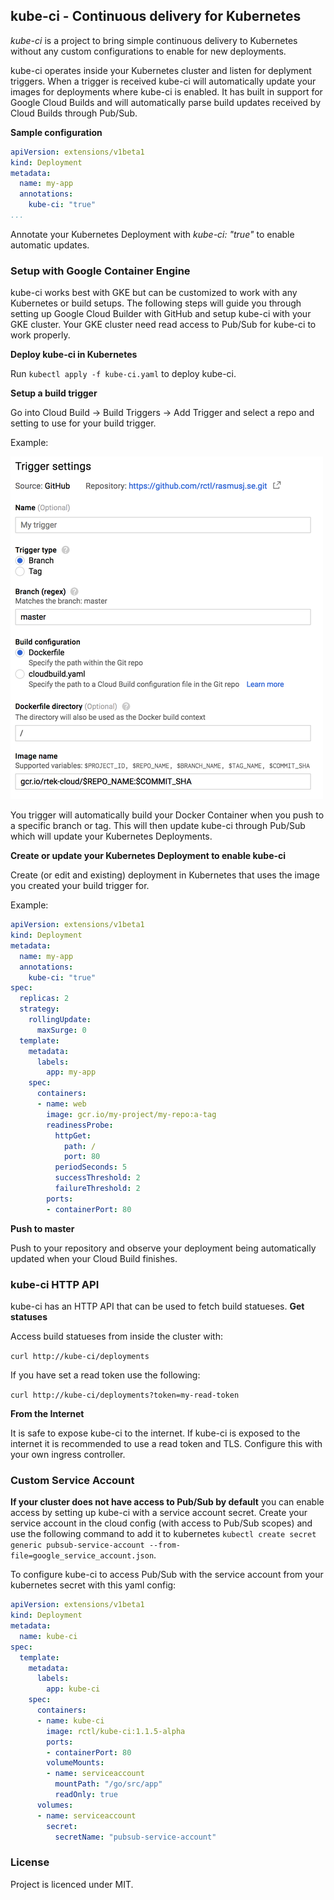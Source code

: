 ## kube-ci - Continuous delivery for Kubernetes

*kube-ci* is a project to bring simple continuous delivery to Kubernetes without any custom configurations to enable for new deployments.

kube-ci operates inside your Kubernetes cluster and listen for deplyment triggers. When a trigger is received kube-ci will automatically update your images for deployments where kube-ci is enabled. It has built in support for Google Cloud Builds and will automatically parse build updates received by Cloud Builds through Pub/Sub.

**Sample configuration**

``` yaml
apiVersion: extensions/v1beta1
kind: Deployment
metadata:
  name: my-app
  annotations:
    kube-ci: "true"
...
```
Annotate your Kubernetes Deployment with *kube-ci: "true"* to enable automatic updates.

### Setup with Google Container Engine

kube-ci works best with GKE but can be customized to work with any Kubernetes or build setups. The following steps will guide you through setting up Google Cloud Builder with GitHub and setup kube-ci with your GKE cluster. Your GKE cluster need read access to Pub/Sub for kube-ci to work properly.

**Deploy kube-ci in Kubernetes**

Run `kubectl apply -f kube-ci.yaml` to deploy kube-ci.

**Setup a build trigger**

Go into Cloud Build -> Build Triggers -> Add Trigger and select a repo and setting to use for your build trigger.

Example:

![Google Cloud setup](https://raw.githubusercontent.com/rctl/kube-ci/master/images/trigger.png)

You trigger will automatically build your Docker Container when you push to a specific branch or tag.
This will then update kube-ci through Pub/Sub which will update your Kubernetes Deployments.

**Create or update your Kubernetes Deployment to enable kube-ci**

Create (or edit and existing) deployment in Kubernetes that uses the image you created your build trigger for.

Example:

``` yaml
apiVersion: extensions/v1beta1
kind: Deployment
metadata:
  name: my-app
  annotations:
    kube-ci: "true"
spec:
  replicas: 2
  strategy:
    rollingUpdate:
      maxSurge: 0
  template:
    metadata:
      labels:
        app: my-app
    spec:
      containers:
      - name: web
        image: gcr.io/my-project/my-repo:a-tag
        readinessProbe:
          httpGet:
            path: /
            port: 80
          periodSeconds: 5
          successThreshold: 2
          failureThreshold: 2
        ports:
        - containerPort: 80
```

**Push to master**

Push to your repository and observe your deployment being automatically updated when your Cloud Build finishes.

### kube-ci HTTP API

kube-ci has an HTTP API that can be used to fetch build statueses.
**Get statuses**

Access build statueses from inside the cluster with:

`curl http://kube-ci/deployments`

If you have set a read token use the following:

`curl http://kube-ci/deployments?token=my-read-token`

**From the Internet**

It is safe to expose kube-ci to the internet. If kube-ci is exposed to the internet it is recommended to use a read token and TLS. Configure this with your own ingress controller.

### Custom Service Account

**If your cluster does not have access to Pub/Sub by default** you can enable access by setting up kube-ci with a service account secret.
Create your service account in the cloud config (with access to Pub/Sub scopes) and use the following command to add it to kubernetes `kubectl create secret generic pubsub-service-account --from-file=google_service_account.json`.

To configure kube-ci to access Pub/Sub with the service account from your kubernetes secret with this yaml config:

``` yaml
apiVersion: extensions/v1beta1
kind: Deployment
metadata:
  name: kube-ci
spec:
  template:
    metadata:
      labels:
        app: kube-ci
    spec:
      containers:
      - name: kube-ci
        image: rctl/kube-ci:1.1.5-alpha
        ports:
        - containerPort: 80
        volumeMounts:
        - name: serviceaccount
          mountPath: "/go/src/app"
          readOnly: true
      volumes:
      - name: serviceaccount
        secret:
          secretName: "pubsub-service-account"
```

### License

Project is licenced under MIT.